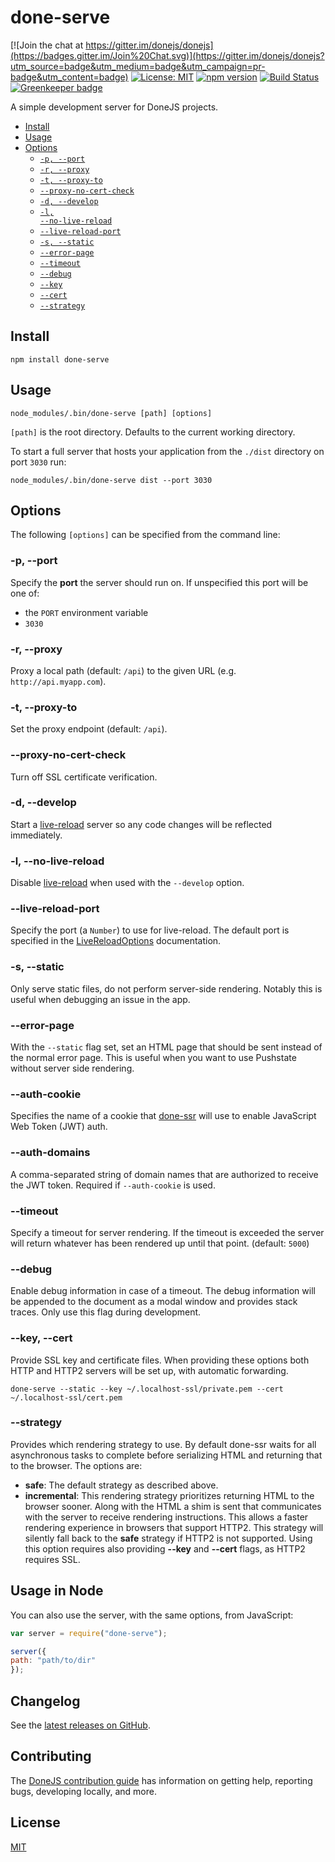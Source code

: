 # done-serve

[![Join the chat at https://gitter.im/donejs/donejs](https://badges.gitter.im/Join%20Chat.svg)](https://gitter.im/donejs/donejs?utm_source=badge&utm_medium=badge&utm_campaign=pr-badge&utm_content=badge)
[![License: MIT](https://img.shields.io/badge/license-MIT-blue.svg)](https://github.com/donejs/done-serve/blob/master/LICENSE.md)
[![npm version](https://badge.fury.io/js/done-serve.svg)](http://badge.fury.io/js/done-serve)
[![Build Status](https://travis-ci.org/donejs/done-serve.svg?branch=master)](https://travis-ci.org/donejs/done-serve)
[![Greenkeeper badge](https://badges.greenkeeper.io/donejs/done-serve.svg)](https://greenkeeper.io/)

A simple development server for DoneJS projects.

- [Install](#install)
- [Usage](#usage)
- [Options](#options)
  - <code>[-p, --port](#-p---port)</code>
  - <code>[-r, --proxy](#-r---proxy)</code>
  - <code>[-t, --proxy-to](#-t---proxy-to)</code>
  - <code>[--proxy-no-cert-check](#--proxy-no-cert-check)</code>
  - <code>[-d, --develop](#-d---develop)</code>
  - <code>[-l, --no-live-reload](#-l---no-live-reload)</code>
  - <code>[--live-reload-port](#--live-reload-port)</code>
  - <code>[-s, --static](#-s--static)</code>
  - <code>[--error-page](#--error-page)</code>
  - <code>[--timeout](#--timeout)</code>
  - <code>[--debug](#--debug)</code>
  - <code>[--key](#--key)</code>
  - <code>[--cert](#--cert)</code>
  - <code>[--strategy](#--strategy)</code>

## Install

```
npm install done-serve
```

## Usage

```
node_modules/.bin/done-serve [path] [options]
```

`[path]` is the root directory. Defaults to the current working directory.

To start a full server that hosts your application from the `./dist` directory on port `3030` run:

```
node_modules/.bin/done-serve dist --port 3030
```

## Options

The following `[options]` can be specified from the command line:

### -p, --port

Specify the **port** the server should run on. If unspecified this port will be one of:

* the `PORT` environment variable
* `3030`

### -r, --proxy

Proxy a local path (default: `/api`) to the given URL (e.g. `http://api.myapp.com`).

### -t, --proxy-to

Set the proxy endpoint (default: `/api`).

### --proxy-no-cert-check

Turn off SSL certificate verification.

### -d, --develop

Start a [live-reload](http://stealjs.com/docs/steal.live-reload.html) server so any code changes will be reflected immediately.

### -l, --no-live-reload

Disable [live-reload](http://stealjs.com/docs/steal.live-reload.html) when used with the `--develop` option.

### --live-reload-port

Specify the port (a `Number`) to use for live-reload. The default port is specified in the [LiveReloadOptions](https://stealjs.com/docs/steal.live-reload.options.html) documentation.

### -s, --static

Only serve static files, do not perform server-side rendering. Notably this is useful when debugging an issue in the app.

### --error-page <filename>

With the `--static` flag set, set an HTML page that should be sent instead of the normal error page. This is useful when you want to use Pushstate without server side rendering.

### --auth-cookie

Specifies the name of a cookie that [done-ssr](https://github.com/donejs/done-ssr#options) will use to enable JavaScript Web Token (JWT) auth.

### --auth-domains

A comma-separated string of domain names that are authorized to receive the JWT token.  Required if `--auth-cookie` is used.

### --timeout

Specify a timeout for server rendering. If the timeout is exceeded the server will return whatever has been rendered up until that point. (default: `5000`)

### --debug

Enable debug information in case of a timeout. The debug information will be appended to the document as a modal window and provides stack traces. Only use this flag during development.

### --key, --cert

Provide SSL key and certificate files. When providing these options both HTTP and HTTP2 servers will be set up, with automatic forwarding.

```shell
done-serve --static --key ~/.localhost-ssl/private.pem --cert ~/.localhost-ssl/cert.pem
```

### --strategy

Provides which rendering strategy to use. By default done-ssr waits for all asynchronous tasks to complete before serializing HTML and returning that to the browser. The options are:

* **safe**: The default strategy as described above.
* **incremental**: This rendering strategy prioritizes returning HTML to the browser sooner. Along with the HTML a shim is sent that communicates with the server to receive rendering instructions. This allows a faster rendering experience in browsers that support HTTP2. This strategy will silently fall back to the **safe** strategy if HTTP2 is not supported. Using this option requires also providing **--key** and **--cert** flags, as HTTP2 requires SSL.

## Usage in Node

You can also use the server, with the same options, from JavaScript:

```js
var server = require("done-serve");

server({
path: "path/to/dir"
});
```

## Changelog

See the [latest releases on GitHub](https://github.com/donejs/done-serve/releases).

## Contributing

The [DoneJS contribution guide](https://donejs.com/contributing.html) has information on getting help, reporting bugs, developing locally, and more.

## License

[MIT](https://github.com/donejs/done-serve/blob/master/LICENSE.md)
